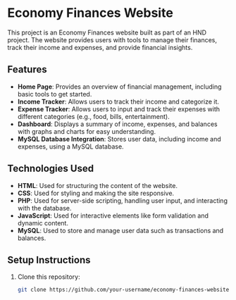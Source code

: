 # Economy Finances Website

This project is an Economy Finances website built as part of an HND project. The website provides users with tools to manage their finances, track their income and expenses, and provide financial insights.

## Features

- **Home Page**: Provides an overview of financial management, including basic tools to get started.
- **Income Tracker**: Allows users to track their income and categorize it.
- **Expense Tracker**: Allows users to input and track their expenses with different categories (e.g., food, bills, entertainment).
- **Dashboard**: Displays a summary of income, expenses, and balances with graphs and charts for easy understanding.
- **MySQL Database Integration**: Stores user data, including income and expenses, using a MySQL database.

## Technologies Used

- **HTML**: Used for structuring the content of the website.
- **CSS**: Used for styling and making the site responsive.
- **PHP**: Used for server-side scripting, handling user input, and interacting with the database.
- **JavaScript**: Used for interactive elements like form validation and dynamic content.
- **MySQL**: Used to store and manage user data such as transactions and balances.

## Setup Instructions

1. Clone this repository:
   ```bash
   git clone https://github.com/your-username/economy-finances-website.git
